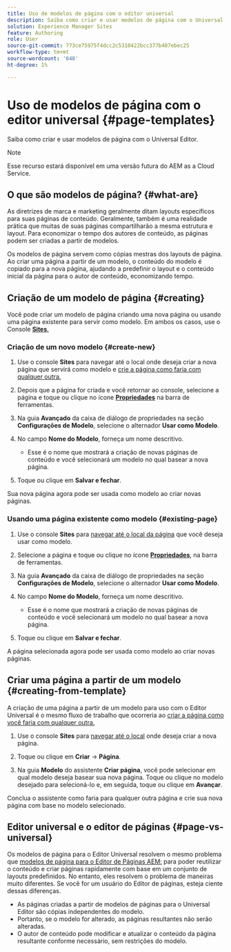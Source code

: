 ```yaml
---
title: Uso de modelos de página com o editor universal
description: Saiba como criar e usar modelos de página com o Universal Editor.
solution: Experience Manager Sites
feature: Authoring
role: User
source-git-commit: 773ce75975f4dcc2c5310422bcc377b487ebec25
workflow-type: tm+mt
source-wordcount: '648'
ht-degree: 1%

---
```



# Uso de modelos de página com o editor universal {#page-templates}

Saiba como criar e usar modelos de página com o Universal Editor.

>[!NOTE]
>
>Esse recurso estará disponível em uma versão futura do AEM as a Cloud Service.

## O que são modelos de página? {#what-are}

As diretrizes de marca e marketing geralmente ditam layouts específicos para suas páginas de conteúdo. Geralmente, também é uma realidade prática que muitas de suas páginas compartilharão a mesma estrutura e layout. Para economizar o tempo dos autores de conteúdo, as páginas podem ser criadas a partir de modelos.

Os modelos de página servem como cópias mestras dos layouts de página. Ao criar uma página a partir de um modelo, o conteúdo do modelo é copiado para a nova página, ajudando a predefinir o layout e o conteúdo inicial da página para o autor de conteúdo, economizando tempo.

## Criação de um modelo de página {#creating}

Você pode criar um modelo de página criando uma nova página ou usando uma página existente para servir como modelo. Em ambos os casos, use o Console [**Sites**.](/help/sites-cloud/authoring/sites-console/introduction.md)

### Criação de um novo modelo {#create-new}

1. Use o console **Sites** para navegar até o local onde deseja criar a nova página que servirá como modelo e [crie a página como faria com qualquer outra.](/help/sites-cloud/authoring/sites-console/creating-pages.md)

1. Depois que a página for criada e você retornar ao console, selecione a página e toque ou clique no ícone [**Propriedades**](/help/sites-cloud/authoring/sites-console/page-properties.md) na barra de ferramentas.

1. Na guia **Avançado** da caixa de diálogo de propriedades na seção **Configurações de Modelo**, selecione o alternador **Usar como Modelo**.

1. No campo **Nome do Modelo**, forneça um nome descritivo.

   * Esse é o nome que mostrará a criação de novas páginas de conteúdo e você selecionará um modelo no qual basear a nova página.

1. Toque ou clique em **Salvar e fechar**.

Sua nova página agora pode ser usada como modelo ao criar novas páginas.

### Usando uma página existente como modelo {#existing-page}

1. Use o console **Sites** para [navegar até o local da página](/help/sites-cloud/authoring/sites-console/introduction.md#selecting-resources) que você deseja usar como modelo.

1. Selecione a página e toque ou clique no ícone [**Propriedades**](/help/sites-cloud/authoring/sites-console/page-properties.md), na barra de ferramentas.

1. Na guia **Avançado** da caixa de diálogo de propriedades na seção **Configurações de Modelo**, selecione o alternador **Usar como Modelo**.

1. No campo **Nome do Modelo**, forneça um nome descritivo.

   * Esse é o nome que mostrará a criação de novas páginas de conteúdo e você selecionará um modelo no qual basear a nova página.

1. Toque ou clique em **Salvar e fechar**.

A página selecionada agora pode ser usada como modelo ao criar novas páginas.

## Criar uma página a partir de um modelo {#creating-from-template}

A criação de uma página a partir de um modelo para uso com o Editor Universal é o mesmo fluxo de trabalho que ocorreria ao [criar a página como você faria com qualquer outra.](/help/sites-cloud/authoring/sites-console/creating-pages.md)

1. Use o console **Sites** para [navegar até o local](/help/sites-cloud/authoring/sites-console/introduction.md#selecting-resources) onde deseja criar a nova página.

1. Toque ou clique em **Criar** -> **Página**.

1. Na guia **Modelo** do assistente **Criar página**, você pode selecionar em qual modelo deseja basear sua nova página. Toque ou clique no modelo desejado para selecioná-lo e, em seguida, toque ou clique em **Avançar**.

Conclua o assistente como faria para qualquer outra página e crie sua nova página com base no modelo selecionado.

## Editor universal e o editor de páginas {#page-vs-universal}

Os modelos de página para o Editor Universal resolvem o mesmo problema que [modelos de página para o Editor de Páginas AEM:](/help/sites-cloud/authoring/page-editor/templates.md) para poder reutilizar o conteúdo e criar páginas rapidamente com base em um conjunto de layouts predefinidos. No entanto, eles resolvem o problema de maneiras muito diferentes. Se você for um usuário do Editor de páginas, esteja ciente dessas diferenças.

* As páginas criadas a partir de modelos de páginas para o Universal Editor são cópias independentes do modelo.
* Portanto, se o modelo for alterado, as páginas resultantes não serão alteradas.
* O autor de conteúdo pode modificar e atualizar o conteúdo da página resultante conforme necessário, sem restrições do modelo.

